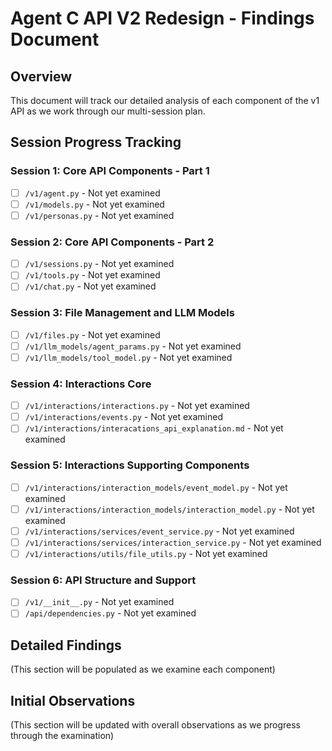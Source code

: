 # Agent C API V2 Redesign - Findings Document

## Overview
This document will track our detailed analysis of each component of the v1 API as we work through our multi-session plan.

## Session Progress Tracking

### Session 1: Core API Components - Part 1
- [ ] `/v1/agent.py` - Not yet examined
- [ ] `/v1/models.py` - Not yet examined
- [ ] `/v1/personas.py` - Not yet examined

### Session 2: Core API Components - Part 2
- [ ] `/v1/sessions.py` - Not yet examined
- [ ] `/v1/tools.py` - Not yet examined
- [ ] `/v1/chat.py` - Not yet examined

### Session 3: File Management and LLM Models
- [ ] `/v1/files.py` - Not yet examined
- [ ] `/v1/llm_models/agent_params.py` - Not yet examined
- [ ] `/v1/llm_models/tool_model.py` - Not yet examined

### Session 4: Interactions Core
- [ ] `/v1/interactions/interactions.py` - Not yet examined
- [ ] `/v1/interactions/events.py` - Not yet examined
- [ ] `/v1/interactions/interacations_api_explanation.md` - Not yet examined

### Session 5: Interactions Supporting Components
- [ ] `/v1/interactions/interaction_models/event_model.py` - Not yet examined
- [ ] `/v1/interactions/interaction_models/interaction_model.py` - Not yet examined
- [ ] `/v1/interactions/services/event_service.py` - Not yet examined
- [ ] `/v1/interactions/services/interaction_service.py` - Not yet examined
- [ ] `/v1/interactions/utils/file_utils.py` - Not yet examined

### Session 6: API Structure and Support
- [ ] `/v1/__init__.py` - Not yet examined
- [ ] `/api/dependencies.py` - Not yet examined

## Detailed Findings

(This section will be populated as we examine each component)

## Initial Observations

(This section will be updated with overall observations as we progress through the examination)